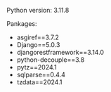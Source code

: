 Python version: 3.11.8

Pankages:
- asgiref==3.7.2
- Django==5.0.3
- djangorestframework==3.14.0
- python-decouple==3.8
- pytz==2024.1
- sqlparse==0.4.4
- tzdata==2024.1
